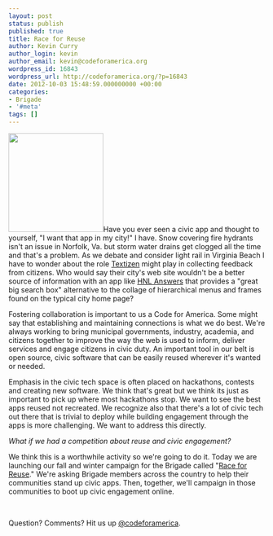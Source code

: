 ```yaml
---
layout: post
status: publish
published: true
title: Race for Reuse
author: Kevin Curry
author_login: kevin
author_email: kevin@codeforamerica.org
wordpress_id: 16843
wordpress_url: http://codeforamerica.org/?p=16843
date: 2012-10-03 15:48:59.000000000 +00:00
categories:
- Brigade
- '#meta'
tags: []
---
```

<a href="http://codeforamerica.org/wp-content/uploads/2012/10/race.png"><img src="http://codeforamerica.org/wp-content/uploads/2012/10/race.png" alt="" title="race" width="186" height="194" class="alignright size-full wp-image-17265" /></a>Have you ever seen a civic app and thought to yourself, "I want that app in my city!" I have. Snow covering fire hydrants isn't an issue in Norfolk, Va. but storm water drains get clogged all the time and that's a problem. As we debate and consider light rail in Virginia Beach I have to wonder about the role <a title="Textizen home" href="http://www.textizen.com">Textizen</a> might play in collecting feedback from citizens. Who would say their city's web site wouldn't be a better source of information with an app like <a title="home page" href="http://answers.honolulu.gov">HNL Answers</a> that provides a "great big search box" alternative to the collage of hierarchical menus and frames found on the typical city home page?

Fostering collaboration is important to us a Code for America. Some might say that establishing and maintaining connections is what we do best. We're always working to bring municipal governments, industry, academia, and citizens together to improve the way the web is used to inform, deliver services and engage citizens in civic duty. An important tool in our belt is open source, civic software that can be easily reused wherever it's wanted or needed.

Emphasis in the civic tech space is often placed on hackathons, contests and creating new software. We think that's great but we think its just as important to pick up where most hackathons stop. We want to see the best apps reused not recreated. We recognize also that there's a lot of civic tech out there that is trivial to deploy while building engagement through the apps is more challenging. We want to address this directly.

<em>What if we had a competition about reuse and civic engagement?</em>

We think this is a worthwhile activity so we're going to do it. Today we are launching our fall and winter campaign for the Brigade called "<a title="Competition home page" href="http://brigade.codeforamerica.org/pages/race-for-reuse">Race for Reuse</a>." We're asking Brigade members across the country to help their communities stand up civic apps. Then, together, we'll campaign in those communities to boot up civic engagement online.

&nbsp;

Question? Comments? Hit us up <a href="http://twitter.com/codeforamerica" target="_blank">@codeforamerica</a>.
